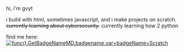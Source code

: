 hi, i'm gvyt

i build with html, sometimes javascript, and i make projects on scratch.  
~~currently learning about cybersecurity.~~ currently learning how 2 python

find me here:  
[![func().GetBadgeNameMD.badgename.var=badgeName=Scratch](https://img.shields.io/badge/scratch-gvyoutube-blue?style=for-the-badge&logo=scratch)](https://scratch.mit.edu/users/GvYoutube)
